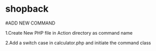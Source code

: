 # shopback

#ADD NEW COMMAND

1.Create New PHP file in Action directory as command name

2.Add a switch case in calculator.php and initiate the command class

